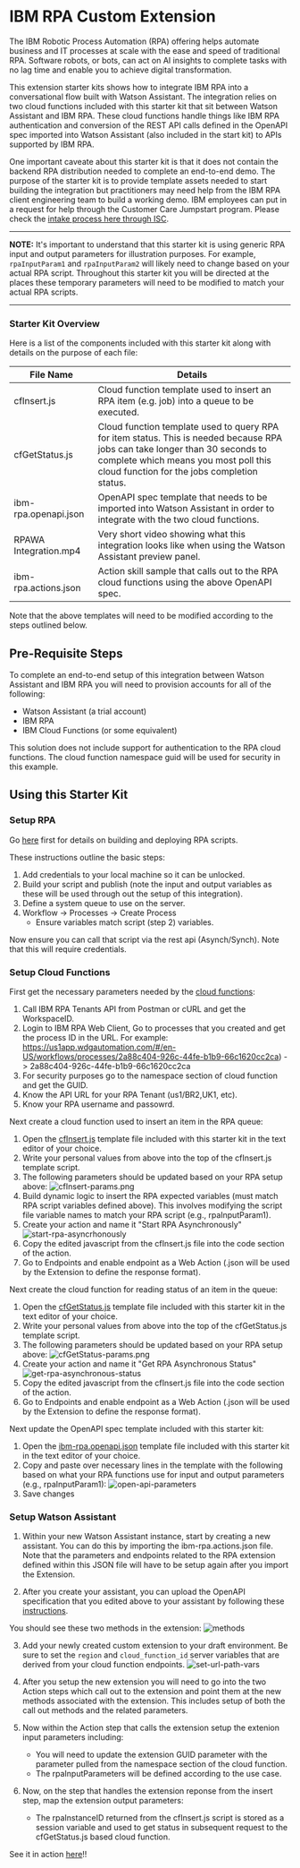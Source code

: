 # IBM RPA Custom Extension

The IBM Robotic Process Automation (RPA) offering helps automate business and IT processes at scale with the ease and speed of traditional RPA. Software robots, or bots, can act on AI insights to complete tasks with no lag time and enable you to achieve digital transformation.

This extension starter kits shows how to integrate IBM RPA into a conversational flow built with Watson Assistant. The integration relies on two cloud functions included with this starter kit that sit between Watson Assistant and IBM RPA. These cloud functions handle things like IBM RPA authentication and conversion of the REST API calls defined in the OpenAPI spec imported into Watson Assistant (also included in the start kit) to APIs supported by IBM RPA.

One important caveate about this starter kit is that it does not contain the backend RPA distribution needed to complete an end-to-end demo. The purpose of the starter kit is to provide template assets needed to start building the integration but practitioners may need help from the IBM RPA client engineering team to build a working demo. IBM employees can put in a request for help through the Customer Care Jumpstart program. Please check the [intake process here through ISC](https://ibm.box.com/s/m715465sjeai35dz58rdp72t35z4z58m).

---
**NOTE:** It's important to understand that this starter kit is using generic RPA input and output parameters for illustration purposes. For example, `rpaInputParam1` and `rpaInputParam2` will likely need to change based on your actual RPA script. Throughout this starter kit you will be directed at the places these temporary parameters will need to be modified to match your actual RPA scripts.
___

### Starter Kit Overview

Here is a list of the components included with this starter kit along with details on the purpose of each file:

| File Name | Details |
|-----------|---------|
|cfInsert.js| Cloud function template used to insert an RPA item (e.g. job) into a queue to be executed. |
|cfGetStatus.js| Cloud function template used to query RPA for item status. This is needed because RPA jobs can take longer than 30 seconds to complete which means you most poll this cloud function for the jobs completion status. |
|ibm-rpa.openapi.json| OpenAPI spec template that needs to be imported into Watson Assistant in order to integrate with the two cloud functions.|
|RPAWA Integration.mp4| Very short video showing what this integration looks like when using the Watson Assistant preview panel.|
|ibm-rpa.actions.json| Action skill sample that calls out to the RPA cloud functions using the above OpenAPI spec. |

Note that the above templates will need to be modified according to the steps outlined below.

## Pre-Requisite Steps

To complete an end-to-end setup of this integration between Watson Assistant and IBM RPA you will need to provision accounts for all of the following:

 - Watson Assistant (a trial account)
 - IBM RPA
 - IBM Cloud Functions (or some equivalent)

 This solution does not include support for authentication to the RPA cloud functions. The cloud function namespace guid will be used for security in this example.

## Using this Starter Kit

### Setup RPA

Go [here](https://www.ibm.com/docs/en/rpa/21.0?topic=automation-deploying-scripts) first for details on building and deploying RPA scripts.

These instructions outline the basic steps: 

1. Add credentials to your local machine so it can be unlocked.
2. Build your script and publish (note the input and output variables as these will be used through out the setup of this integration).
3. Define a system queue to use on the server.
4. Workflow -> Processes -> Create Process
    - Ensure variables match script (step 2) variables.

Now ensure you can call that script via the rest api (Asynch/Synch). Note that this will require credentials.

### Setup Cloud Functions

First get the necessary parameters needed by the [cloud functions](https://cloud.ibm.com/functions/):

1. Call IBM RPA Tenants API from Postman or cURL and get the WorkspaceID.
2. Login to IBM RPA Web Client, Go to processes that you created and get the process ID in the URL. For example: https://us1app.wdgautomation.com/#/en-US/workflows/processes/2a88c404-926c-44fe-b1b9-66c1620cc2ca) -> 2a88c404-926c-44fe-b1b9-66c1620cc2ca
3. For security purposes go to the namespace section of cloud function and get the GUID.
4. Know the API URL for your RPA Tenant (us1/BR2,UK1, etc).
5. Know your RPA username and passowrd.

Next create a cloud function used to insert an item in the RPA queue:

1. Open the [cfInsert.js](./cfInsert.js) template file included with this starter kit in the text editor of your choice.
2. Write your personal values from above into the top of the cfInsert.js template script.
3. The following parameters should be updated based on your RPA setup above:
![cfInsert-params.png](./assets/cfInsert-params.png)
4. Build dynamic logic to insert the RPA expected variables (must match RPA script variables defined above). This involves modifying the script file variable names to match your RPA script (e.g., rpaInputParam1).
5. Create your action and name it "Start RPA Asynchronously"
![start-rpa-asyncrhonously](./assets/start-rpa-asynchronously.png)
6. Copy the edited javascript from the cfInsert.js file into the code section of the action.
7. Go to Endpoints and enable endpoint as a Web Action (.json will be used by the Extension to define the response format).

Next create the cloud function for reading status of an item in the queue:
1. Open the [cfGetStatus.js](./cfGetStatus.js) template file included with this starter kit in the text editor of your choice.
2. Write your personal values from above into the top of the cfGetStatus.js template script.
3. The following parameters should be updated based on your RPA setup above:
![cfGetStatus-params.png](./assets/cfGetStatus-params.png)
5. Create your action and name it "Get RPA Asynchronous Status"
![get-rpa-asynchronous-status](./assets/get-rpa-asynchronous-status.png)
6. Copy the edited javascript from the cfInsert.js file into the code section of the action.
7. Go to Endpoints and enable endpoint as a Web Action (.json will be used by the Extension to define the response format).

Next update the OpenAPI spec template included with this starter kit:
1. Open the [ibm-rpa.openapi.json](./ibm-rpa.openapi.json) template file included with this starter kit in the text editor of your choice.
2. Copy and paste over necessary lines in the template with the following based on what your RPA functions use for input and output parameters (e.g., rpaInputParam1):
![open-api-parameters](./assets/open-api-parameters.png)
3. Save changes

### Setup Watson Assistant

1. Within your new Watson Assistant instance, start by creating a new assistant. You can do this by importing the ibm-rpa.actions.json file. Note that the parameters and endpoints related to the RPA extension defined within this JSON file will have to be setup again after you import the Extension. 

2. After you create your assistant, you can upload the OpenAPI specification that you edited above to your assistant by following these [instructions](https://cloud.ibm.com/docs/watson-assistant?topic=watson-assistant-add-custom-extension).

You should see these two methods in the extension:
![methods](./assets/ibm-rpa-methods.png)

3. Add your newly created custom extension to your draft environment. Be sure to set the `region` and `cloud_function_id` server variables that are derived from your cloud function endpoints.
![set-url-path-vars](./assets/set-url-path-vars.png)

4. After you setup the new extension you will need to go into the two Action steps which call out to the extension and point them at the new methods associated with the extension. This includes setup of both the call out methods and the related parameters.

5. Now within the Action step that calls the extension setup the extenion input parameters including:
    - You will need to update the extension GUID parameter with the parameter pulled from the namespace section of the cloud function. 
    - The rpaInputParameters will be defined according to the use case.

6. Now, on the step that handles the extension reponse from the insert step, map the extension output parameters:
    - The rpaInstanceID returned from the cfInsert.js script is stored as a session variable and used to get status in subsequent request to the cfGetStatus.js based cloud function.


See it in action [here](./assets/RPAWA-Integration.mp4)!!
